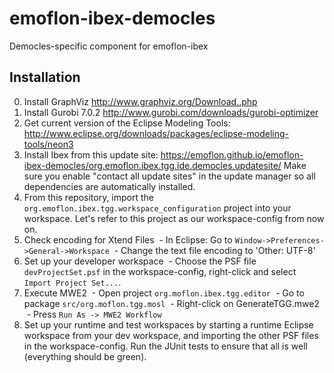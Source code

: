 # emoflon-ibex-democles
Democles-specific component for emoflon-ibex

## Installation
0. Install GraphViz http://www.graphviz.org/Download..php
1. Install Gurobi 7.0.2 http://www.gurobi.com/downloads/gurobi-optimizer
2. Get current version of the Eclipse Modeling Tools:  http://www.eclipse.org/downloads/packages/eclipse-modeling-tools/neon3
3. Install Ibex from this update site: https://emoflon.github.io/emoflon-ibex-democles/org.emoflon.ibex.tgg.ide.democles.updatesite/  Make sure you enable "contact all update sites" in the update manager so all dependencies are automatically installed.
4. From this repository, import the ```org.emoflon.ibex.tgg.workspace_configuration``` project into your workspace.  Let's refer to this project as our workspace-config from now on.
5. Check encoding for Xtend Files
  - In Eclipse: Go to ```Window->Preferences->General->Workspace```
  - Change the text file encoding to 'Other: UTF-8'
6. Set up your developer workspace
  - Choose the PSF file ```devProjectSet.psf``` in the workspace-config, right-click and select ```Import Project Set...```.
7. Execute MWE2
  - Open project ```org.moflon.ibex.tgg.editor```
  - Go to package ```src/org.moflon.tgg.mosl```
  - Right-click on GenerateTGG.mwe2
  - Press ```Run As -> MWE2 Workflow```
8. Set up your runtime and test workspaces by starting a runtime Eclipse workspace from your dev workspace, and importing the other PSF files in the workspace-config.  Run the JUnit tests to ensure that all is well (everything should be green).
